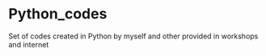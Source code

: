 # Python_codes
Set of codes created in Python by myself and other provided in workshops and internet
